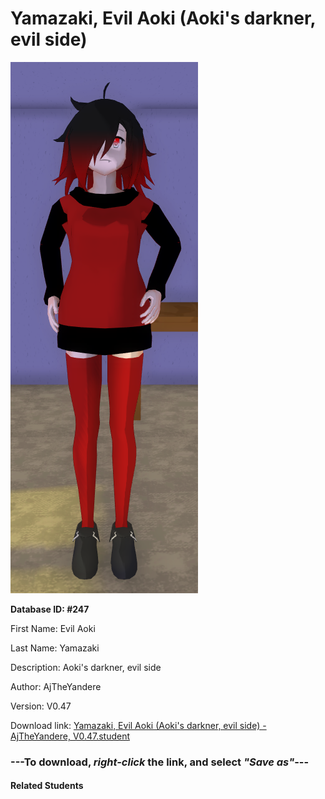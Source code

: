 # Yamazaki, Evil Aoki (Aoki's darkner, evil side)

<img src="Files/Yamazaki, Evil Aoki (Aoki's darkner, evil side).png" title="Yamazaki, Evil Aoki (Aoki's darkner, evil side) - AjTheYandere, V0.47">

**Database ID: #247**

First Name: Evil Aoki

Last Name: Yamazaki

Description: Aoki's darkner, evil side

Author: AjTheYandere

Version: V0.47

Download link: <a href="https://raw.githubusercontent.com/Arbiter1223/Daigaku-Gurashi-Custom-Students/master/Students/Files/Yamazaki%2C%20Evil%20Aoki%20(Aoki's%20darkner%2C%20evil%20side)%20-%20AjTheYandere%2C%20V0.47.student">Yamazaki, Evil Aoki (Aoki's darkner, evil side) - AjTheYandere, V0.47.student</a>

### ---**To download, _right-click_ the link, and select _"Save as"_**---

#### Related Students

